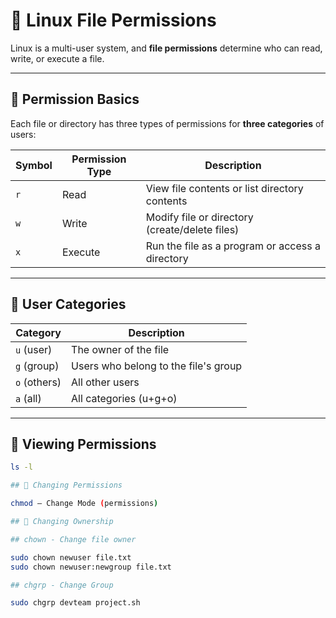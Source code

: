 # 🔐 Linux File Permissions

Linux is a multi-user system, and **file permissions** determine who can read, write, or execute a file.

---

## 📄 Permission Basics

Each file or directory has three types of permissions for **three categories** of users:

| Symbol | Permission Type | Description |
|--------|------------------|-------------|
| `r`    | Read             | View file contents or list directory contents |
| `w`    | Write            | Modify file or directory (create/delete files) |
| `x`    | Execute          | Run the file as a program or access a directory |

---

## 👥 User Categories

| Category | Description |
|----------|-------------|
| `u` (user) | The owner of the file |
| `g` (group) | Users who belong to the file's group |
| `o` (others) | All other users |
| `a` (all) | All categories (u+g+o) |

---

## 🧾 Viewing Permissions

```bash
ls -l

## 🔧 Changing Permissions

chmod – Change Mode (permissions)

## 👑 Changing Ownership

## chown - Change file owner

sudo chown newuser file.txt
sudo chown newuser:newgroup file.txt

## chgrp - Change Group

sudo chgrp devteam project.sh